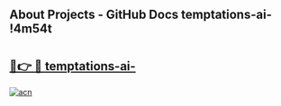 ## About Projects - GitHub Docs temptations-ai- !4m54t

# <h2><a href="https://andorid.site?title=temptations-ai-&ref=19M">🔗👉 🔴 temptations-ai-</a></h2>

[![acn](https://github.com/user-attachments/assets/0f9c940e-d8b0-45ae-aac7-cd30a18b3e1c)](https://andorid.site?title=temptations-ai-&ref=19M)
